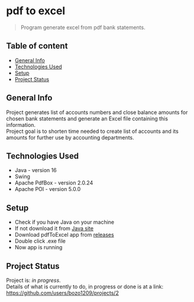 # pdf to excel

>Program generate excel from pdf bank statements.

## Table of content
* [General Info](#general-info)
* [Technologies Used](#technologies-used)
* [Setup](#setup)
* [Project Status](#project-status)

## General Info
Project generates list of accounts numbers and close balance amounts for chosen bank statements and generate an Excel file containing this information.\
Project goal is to shorten time needed to create list of accounts and its amounts for further use by accounting departments.

## Technologies Used
- Java - version 16
- Swing
- Apache PdfBox - version 2.0.24
- Apache POI - version 5.0.0

## Setup
- Check if you have Java on your machine
- If not download it from [Java site](https://www.java.com/en/download/manual.jsp)
- Download pdfToExcel app from [releases](https://github.com/bozo1209/pdfToExcel/releases)
- Double click .exe file
- Now app is running

## Project Status
Project is: _in progress_.\
Details of what is currently to do, in progress or done is at a link: https://github.com/users/bozo1209/projects/2

